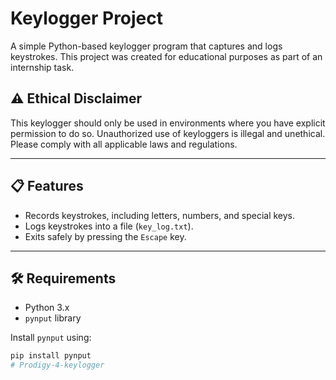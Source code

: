 # Keylogger Project

A simple Python-based keylogger program that captures and logs keystrokes. This project was created for educational purposes as part of an internship task.

## ⚠️ Ethical Disclaimer
This keylogger should only be used in environments where you have explicit permission to do so. Unauthorized use of keyloggers is illegal and unethical. Please comply with all applicable laws and regulations.

---

## 📋 Features
- Records keystrokes, including letters, numbers, and special keys.
- Logs keystrokes into a file (`key_log.txt`).
- Exits safely by pressing the `Escape` key.

---

## 🛠️ Requirements
- Python 3.x
- `pynput` library

Install `pynput` using:
```bash
pip install pynput
# Prodigy-4-keylogger
